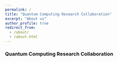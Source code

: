 ```yaml
---
permalink: /
title: "Quantum Computing Research Collaboration"
excerpt: "About us"
author_profile: true
redirect_from: 
  - /about/
  - /about.html
---
```

### Quantum Computing Research Collaboration
